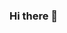 ### Hi there 👋

<!--
**cudagawa/cudagawa** is a ✨ _special_ ✨ repository because its `README.md` (this file) appears on your GitHub profile.
OPS445NCC China Udagawa
Here are some ideas to get you started:

- 🔭 I’m currently working on ...
- 🌱 I’m currently learning ...
- 👯 I’m looking to collaborate on ...
- 🤔 I’m looking for help with ...
- 💬 Ask me about ...
- 📫 How to reach me: ...
- 😄 Pronouns: ...
- ⚡ Fun fact: ...
-->
